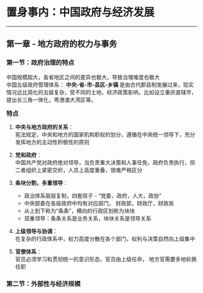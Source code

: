 # 置身事内：中国政府与经济发展

---
## 第一章 - 地方政府的权力与事务

### 第一节：政府治理的特点

中国规模超大，各省地区之间的差异也极大，导致治理难度也极大    
中国五级政府管理体系： **中央-省-市-县区-乡镇** 是由古代郡县制发展过来，现实情况远比简化的五级复杂，受不同的土地，经济政策影响，比如设立重庆直辖市，提出长三角一体化，粤港澳大湾区等。  

<font size="3">**特点**</font>

1. **中央与地方政府的关系**：  
宪法规定，中央和地方的国家机构职权的划分，遵循在中央统一领导下，充分发挥地方的主动性积极性的原则  

2. **党和政府**：   
中国共产党对政府绝对领导，当负责重大决策和人事任免，政府负责执行，但二者组织上紧密交织，人员上高度重叠，很难严格区分  

3. **条块分割，多重领导**： 
    - 政治体系层层复制，四套班子 - “党委，政府，人大，政协”
    - 中央部委在各级政府中均有对应部门， 财政部，财政厅，财政局
    - 从上到下称为“条条”，横向的行政区划称为块块
    - 双重领导：条条关系是业务关系，块块关系是领导关系
4. **上级领导与协调**：   
在复杂的行政体系中，权力高度分散在各个部门，权利与决策自然向上级集中

5. **官僚体系**：  
官员必须学习和贯彻统一的意识形态，官员由上级任命， 地方官需要多地轮换任职


### 第二节：外部性与经济规模 
